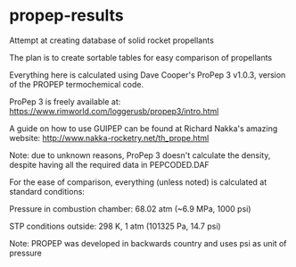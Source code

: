 # propep-results
Attempt at creating database of solid rocket propellants

The plan is to create sortable tables for easy comparison of propellants

Everything here is calculated using Dave Cooper's ProPep 3 v1.0.3, version of the PROPEP termochemical code. 

ProPep 3 is freely available at: https://www.rimworld.com/loggerusb/propep3/intro.html

A guide on how to use GUIPEP can be found at Richard Nakka's amazing website: http://www.nakka-rocketry.net/th_prope.html

Note: due to unknown reasons, ProPep 3 doesn't calculate the density, despite having all the required data in PEPCODED.DAF

For the ease of comparison, everything (unless noted) is calculated at standard conditions:

Pressure in combustion chamber: 68.02 atm (~6.9 MPa, 1000 psi)

STP conditions outside: 298 K, 1 atm (101325 Pa, 14.7 psi)

Note: PROPEP was developed in backwards country and uses psi as unit of pressure
